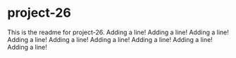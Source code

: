 # project-26

This is the readme for project-26.
Adding a line!
Adding a line!
Adding a line!
Adding a line!
Adding a line!
Adding a line!
Adding a line!
Adding a line!
Adding a line!
